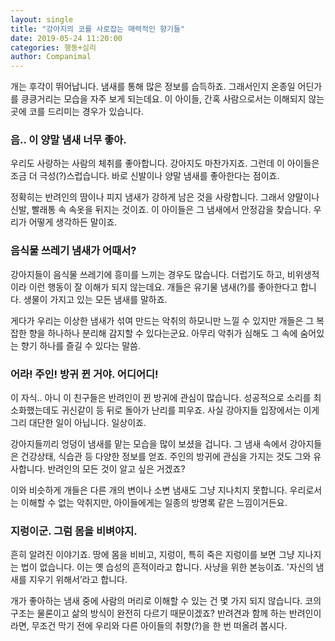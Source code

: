 ```yaml
---
layout: single
title: "강아지의 코를 사로잡는 매력적인 향기들"
date: 2019-05-24 11:20:00
categories: 행동+심리
author: Companimal
---
```


개는 후각이 뛰어납니다. 냄새를 통해 많은 정보를 습득하죠. 그래서인지 온종일 어딘가를 킁킁거리는 모습을 자주 보게 되는데요. 이 아이들, 간혹 사람으로서는 이해되지 않는 곳에 코를 드리미는 경우가 있습니다.

### 음.. 이 양말 냄새 너무 좋아.

우리도 사랑하는 사람의 체취를 좋아합니다. 강아지도 마찬가지죠. 그런데 이 아이들은 조금 더 극성(?)스럽습니다. 바로 신발이나 양말 냄새를 좋아한다는 점이죠.

정확히는 반려인의 땀이나 피지 냄새가 강하게 남은 것을 사랑합니다. 그래서 양말이나 신발, 빨래통 속 속옷을 뒤지는 것이죠. 이 아이들은 그 냄새에서 안정감을 찾습니다. 우리가 어떻게 생각하든 말이죠.

### 음식물 쓰레기 냄새가 어때서?

강아지들이 음식물 쓰레기에 흥미를 느끼는 경우도 많습니다. 더럽기도 하고, 비위생적이라 이런 행동이 잘 이해가 되지 않는데요. 개들은 유기물 냄새(?)를 좋아한다고 합니다. 생물이 가지고 있는 모든 냄새를 말하죠.

게다가 우리는 이상한 냄새가 섞여 만드는 악취의 하모니만 느낄 수 있지만 개들은 그 복잡한 향을 하나하나 분리해 감지할 수 있다는군요. 아무리 악취가 심해도 그 속에 숨어있는 향기 하나를 즐길 수 있다는 말씀.

### 어라! 주인! 방귀 뀐 거야. 어디어디!

이 자식.. 아니 이 친구들은 반려인이 뀐 방귀에 관심이 많습니다. 성공적으로 소리를 최소화했는데도 귀신같이 등 뒤로 돌아가 난리를 피우죠. 사실 강아지들 입장에서는 이게 그리 대단한 일이 아닙니다. 일상이죠.

강아지들끼리 엉덩이 냄새를 맡는 모습을 많이 보셨을 겁니다. 그 냄새 속에서 강아지들은 건강상태, 식습관 등 다양한 정보를 얻죠. 주인의 방귀에 관심을 가지는 것도 그와 유사합니다. 반려인의 모든 것이 알고 싶은 거겠죠?

이와 비슷하게 개들은 다른 개의 변이나 소변 냄새도 그냥 지나치지 못합니다. 우리로서는 이해할 수 없는 악취지만, 아이들에게는 일종의 방명록 같은 느낌이거든요.

### 지렁이군. 그럼 몸을 비벼야지.

흔히 알려진 이야기죠. 땅에 몸을 비비고, 지렁이, 특히 죽은 지렁이를 보면 그냥 지나지는 법이 없습니다. 이는 옛 습성의 흔적이라고 합니다. 사냥을 위한 본능이죠. '자신의 냄새를 지우기 위해서’라고 합니다.

개가 좋아하는 냄새 중에 사람의 머리로 이해할 수 있는 건 몇 가지 되지 않습니다. 코의 구조는 물론이고 삶의 방식이 완전히 다르기 때문이겠죠? 반려견과 함께 하는 반려인이라면, 무조건 막기 전에 우리와 다른 아이들의 취향(?)을 한 번 떠올려 봅시다.
